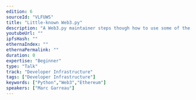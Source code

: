 ```yaml
---
edition: 6
sourceId: "VLFUWS"
title: "Little-known Web3.py"
description: "A Web3.py maintainer steps though how to use some of the lesser-known features recently released: async functionality, off-chain data lookups, plugin support and more."
youtubeUrl: ""
ipfsHash: ""
ethernaIndex: ""
ethernaPermalink: ""
duration: 0
expertise: "Beginner"
type: "Talk"
track: "Developer Infrastructure"
tags: ["Developer Infrastructure"]
keywords: ["Python","Web3","Ethereum"]
speakers: ["Marc Garreau"]
---
```

